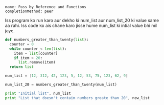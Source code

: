 ```ngMeta
name: Pass by Reference and Functions
completionMethod: peer
```

Iss program ko run karo aur dekho ki num_list aur num_list_20 ki value same aa rahi. Iss code ko ais chane karo jisse hume num_list ki intial value bhi mil jaye.

```python
def numbers_greater_than_twenty(list):
  counter = 0
  while counter < len(list):
    item = list[counter]
    if item > 20:
      list.remove(item)
  return list

num_list = [12, 312, 42, 123, 5, 12, 53, 75, 123, 62, 9]

num_list_20 = numbers_greater_than_twenty(num_list)

print "Initial list", num_list
print "List that doesn't contain numbers greate than 20", new_list
```